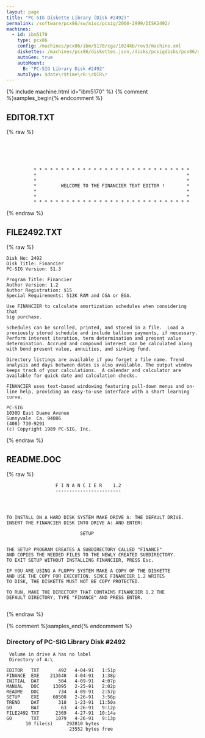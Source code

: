 ```yaml
---
layout: page
title: "PC-SIG Diskette Library (Disk #2492)"
permalink: /software/pcx86/sw/misc/pcsig/2000-2999/DISK2492/
machines:
  - id: ibm5170
    type: pcx86
    config: /machines/pcx86/ibm/5170/cga/1024kb/rev3/machine.xml
    diskettes: /machines/pcx86/diskettes.json,/disks/pcsigdisks/pcx86/diskettes.json
    autoGen: true
    autoMount:
      B: "PC-SIG Library Disk #2492"
    autoType: $date\r$time\rB:\rDIR\r
---
```


{% include machine.html id="ibm5170" %}
{% comment %}samples_begin{% endcomment %}

## EDITOR.TXT

{% raw %}
```





          * * * * * * * * * * * * * * * * * * * * * * * * * * * * *
          *                                                       *
          *                                                       *
          *         WELCOME TO THE FINANCIER TEXT EDITOR !        *
          *                                                       *
          *                                                       *
          * * * * * * * * * * * * * * * * * * * * * * * * * * * * *
```
{% endraw %}

## FILE2492.TXT

{% raw %}
```
Disk No: 2492                                                           
Disk Title: Financier                                                   
PC-SIG Version: S1.3                                                    
                                                                        
Program Title: Financier                                                
Author Version: 1.2                                                     
Author Registration: $15                                                
Special Requirements: 512K RAM and CGA or EGA.                          
                                                                        
Use FINANCIER to calculate amortization schedules when considering that 
big purchase.                                                           
                                                                        
Schedules can be scrolled, printed, and stored in a file.  Load a       
previously stored schedule and include balloon payments, if necessary.  
Perform interest iteration, term determination and present value        
determination. Accrued and compound interest can be calculated along    
with bond present value, annuities, and sinking fund.                   
                                                                        
Directory listings are available if you forget a file name. Trend       
analysis and days between dates is also available. The output window    
keeps track of your calculations.  A calendar and calculator are        
available for quick date and calculation checks.                        
                                                                        
FINANCIER uses text-based windowing featuring pull-down menus and on-   
line help, providing an easy-to-use interface with a short learning     
curve.                                                                  
                                                                        
PC-SIG                                                                  
1030D East Duane Avenue                                                 
Sunnyvale  Ca. 94086                                                    
(408) 730-9291                                                          
(c) Copyright 1989 PC-SIG, Inc.                                         
```
{% endraw %}

## README.DOC

{% raw %}
```
                  F I N A N C I E R    1.2
                  ------------------------ 




TO INSTALL ON A HARD DISK SYSTEM MAKE DRIVE A: THE DEFAULT DRIVE.
INSERT THE FINANCIER DISK INTO DRIVE A: AND ENTER: 

                           SETUP 


THE SETUP PROGRAM CREATES A SUBDIRECTORY CALLED "FINANCE" 
AND COPIES THE NEEDED FILES TO THE NEWLY CREATED SUBDIRECTORY.
TO EXIT SETUP WITHOUT INSTALLING FINANCIER, PRESS Esc.

IF YOU ARE USING A FLOPPY SYSTEM MAKE A COPY OF THE DISKETTE 
AND USE THE COPY FOR EXECUTION. SINCE FINANCIER 1.2 WRITES 
TO DISK, THE DISKETTE MUST NOT BE COPY PROTECTED.

TO RUN, MAKE THE DIRECTORY THAT CONTAINS FINANCIER 1.2 THE 
DEFAULT DIRECTORY, TYPE "FINANCE" AND PRESS ENTER.


```
{% endraw %}

{% comment %}samples_end{% endcomment %}

### Directory of PC-SIG Library Disk #2492

     Volume in drive A has no label
     Directory of A:\

    EDITOR   TXT       492   4-04-91   1:51p
    FINANCE  EXE    213648   4-04-91   1:38p
    INITIAL  DAT       504   4-09-91   4:07p
    MANUAL   DOC     13095   2-25-91   2:02p
    README   DOC       734   4-09-91   2:57p
    SETUP    EXE     60508   2-26-91   3:56p
    TREND    DAT       318   1-23-91  11:50a
    GO       BAT        63   4-26-91   9:12p
    FILE2492 TXT      2369   4-27-91  10:14a
    GO       TXT      1079   4-26-91   9:13p
           10 file(s)     292810 bytes
                           23552 bytes free
